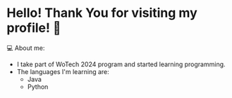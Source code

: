 # Hello! Thank You for visiting my profile! 👋
💻 About me:
- I take part of WoTech 2024 program and started learning programming.
- The languages I'm learning are:
  * Java
  * Python
